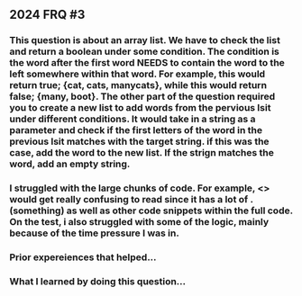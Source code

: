 ## 2024 FRQ #3

###    This question is about an array list. We have to check the list and return a boolean under some condition. The condition is the word after the first word NEEDS to contain the word to the left somewhere within that word. For example, this would return true; {cat, cats, manycats}, while this would return false; {many, boot}. The other part of the question required you to create a new list to add words from the pervious lsit under different conditions. It would take in a string as a parameter and check if the first letters of the word in the previous lsit matches with the target string. if this was the case, add the word to the new list. If the strign matches the word, add an empty string.


###    I struggled with the large chunks of code. For example, <> would get really confusing to read since it has a lot of .(something) as well as other code snippets within the full code. On the test, i also struggled with some of the logic, mainly because of the time pressure I was in.


###    Prior expereiences that helped...


###    What I learned by doing this question...
